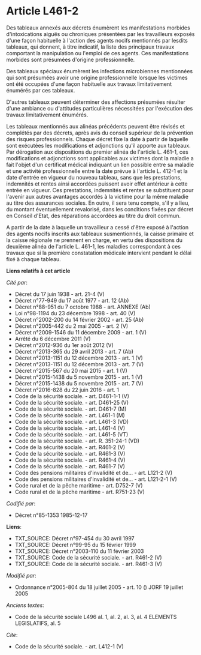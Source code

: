 # Article L461-2

Des tableaux annexés aux décrets énumèrent les manifestations morbides d'intoxications aiguës ou chroniques présentées par
les travailleurs exposés d'une façon habituelle à l'action des agents nocifs mentionnés par lesdits tableaux, qui donnent, à
titre indicatif, la liste des principaux travaux comportant la manipulation ou l'emploi de ces agents. Ces manifestations
morbides sont présumées d'origine professionnelle. 

Des tableaux spéciaux énumèrent les infections microbiennes mentionnées qui sont présumées avoir une origine professionnelle
lorsque les victimes ont été occupées d'une façon habituelle aux travaux limitativement énumérés par ces tableaux.

D'autres tableaux peuvent déterminer des affections présumées résulter d'une ambiance ou d'attitudes particulières
nécessitées par l'exécution des travaux limitativement énumérés. 

Les tableaux mentionnés aux alinéas précédents peuvent être révisés et complétés par des décrets, après avis du conseil
supérieur de la prévention des risques professionnels. Chaque décret fixe la date à partir de laquelle sont exécutées les
modifications et adjonctions qu'il apporte aux tableaux. Par dérogation aux dispositions du premier alinéa de l'article L.
461-1, ces modifications et adjonctions sont applicables aux victimes dont la maladie a fait l'objet d'un certificat médical
indiquant un lien possible entre sa maladie et une activité professionnelle entre la date prévue à l'article L. 412-1 et la
date d'entrée en vigueur du nouveau tableau, sans que les prestations, indemnités et rentes ainsi accordées puissent avoir
effet antérieur à cette entrée en vigueur. Ces prestations, indemnités et rentes se substituent pour l'avenir aux autres
avantages accordés à la victime pour la même maladie au titre des assurances sociales. En outre, il sera tenu compte, s'il y
a lieu, du montant éventuellement revalorisé, dans les conditions fixées par décret en Conseil d'Etat, des réparations
accordées au titre du droit commun.

A partir de la date à laquelle un travailleur a cessé d'être exposé à l'action des agents nocifs inscrits aux tableaux
susmentionnés, la caisse primaire et la caisse régionale ne prennent en charge, en vertu des dispositions du deuxième alinéa
de l'article L. 461-1, les maladies correspondant à ces travaux que si la première constatation médicale intervient pendant
le délai fixé à chaque tableau.

**Liens relatifs à cet article**

_Cité par_:

  - Décret du 17 juin 1938 - art. 21-4 (V)
  - Décret n°77-949 du 17 août 1977 - art. 12 (Ab)
  - Décret n°88-951 du 7 octobre 1988 - art. ANNEXE (Ab)
  - Loi n°98-1194 du 23 décembre 1998 - art. 40 (V)
  - Décret n°2002-200 du 14 février 2002 - art. 25 (Ab)
  - Décret n°2005-442 du 2 mai 2005 - art. 2 (V)
  - Décret n°2009-1546 du 11 décembre 2009 - art. 1 (V)
  - Arrêté du 6 décembre 2011 (V)
  - Décret n°2012-936 du 1er août 2012 (V)
  - Décret n°2013-365 du 29 avril 2013 - art. 7 (Ab)
  - Décret n°2013-1151 du 12 décembre 2013 - art. 1 (V)
  - Décret n°2013-1151 du 12 décembre 2013 - art. 7 (V)
  - Décret n°2015-567 du 20 mai 2015 - art. 1 (V)
  - Décret n°2015-1438 du 5 novembre 2015 - art. 1 (V)
  - Décret n°2015-1438 du 5 novembre 2015 - art. 7 (V)
  - Décret n°2016-828 du 22 juin 2016 - art. 1
  - Code de la sécurité sociale. - art. D461-1-1 (V)
  - Code de la sécurité sociale. - art. D461-25 (V)
  - Code de la sécurité sociale. - art. D461-7 (M)
  - Code de la sécurité sociale. - art. L461-1 (M)
  - Code de la sécurité sociale. - art. L461-3 (VD)
  - Code de la sécurité sociale. - art. L461-4 (V)
  - Code de la sécurité sociale. - art. L461-5 (VT)
  - Code de la sécurité sociale. - art. R. 351-24-1 (VD)
  - Code de la sécurité sociale. - art. R461-2 (V)
  - Code de la sécurité sociale. - art. R461-3 (V)
  - Code de la sécurité sociale. - art. R461-4 (V)
  - Code de la sécurité sociale. - art. R461-7 (V)
  - Code des pensions militaires d'invalidité et de... - art. L121-2 (V)
  - Code des pensions militaires d'invalidité et de... - art. L121-2-1 (V)
  - Code rural et de la pêche maritime - art. D752-7 (V)
  - Code rural et de la pêche maritime - art. R751-23 (V)

_Codifié par_:

  - Décret n°85-1353 1985-12-17

**Liens**:

  - TXT_SOURCE: Décret n°97-454 du 30 avril 1997
  - TXT_SOURCE: Décret n°99-95 du 15 février 1999
  - TXT_SOURCE: Décret n°2003-110 du 11 février 2003
  - TXT_SOURCE: Code de la sécurité sociale. - art. R461-2 (V)
  - TXT_SOURCE: Code de la sécurité sociale. - art. R461-3 (V)

_Modifié par_:

  - Ordonnance n°2005-804 du 18 juillet 2005 - art. 10 () JORF 19 juillet 2005

_Anciens textes_:

  - Code de la sécurité sociale L496 al. 1, al. 2, al. 3, al. 4 ELEMENTS LEGISLATIFS, al. 5

_Cite_:

  - Code de la sécurité sociale. - art. L412-1 (V)
